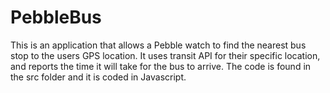 # PebbleBus
This is an application that allows a Pebble watch to find the nearest bus stop to the users GPS location.
It uses transit API for their specific location, and reports the time it will take for the bus to arrive.
The code is found in the src folder and it is coded in Javascript.
